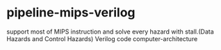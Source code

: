 # pipeline-mips-verilog
support most of MIPS instruction and solve every hazard with stall.(Data Hazards and Control Hazards)
Verilog code
computer-architecture

